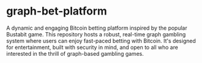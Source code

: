 # graph-bet-platform
A dynamic and engaging Bitcoin betting platform inspired by the popular Bustabit game. This repository hosts a robust, real-time graph gambling system where users can enjoy fast-paced betting with Bitcoin. It's designed for entertainment, built with security in mind, and open to all who are interested in the thrill of graph-based gambling games.

